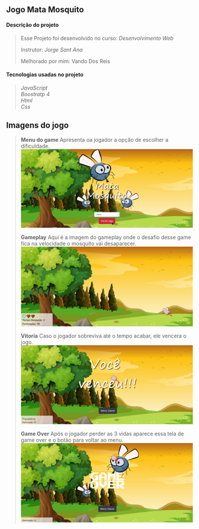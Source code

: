 ## Jogo Mata Mosquito

#### Descrição do projeto
> Esse Projeto foi desenvolvido no curso: _Desenvolvimento Web_
>
> Instrutor: _Jorge Sant Ana_
>
> Melhorado por mim: Vando Dos Reis

#### Tecnologias usadas no projeto
>_JavaScript_  
>_Boostratp 4_  
>_Html_  
>_Css_  

## Imagens do jogo

>__Menu do game__
> Apresenta oa jogador a opção de escolher a dificuldade.  
>![Menu](imagensDoJogo/paginaMenu.png)
>
>__Gameplay__
> Aqui é a imagem do gameplay onde o desafio desse game fica na velocidade o mosquito vai desaparecer.  
>![gameplay](imagensDoJogo/gameplaypontos.png)
>
>__Vitoria__
> Caso o jogador sobreviva até o tempo acabar, ele vencera o jogo.  
>![vitoria](imagensDoJogo/venceu.png)
>
>__Game Over__
> Após o jogador perder as 3 vidas aparece essa tela de game over e o botão para voltar ao menu.  
>![Over](imagensDoJogo/gameoverpontos.png)  
